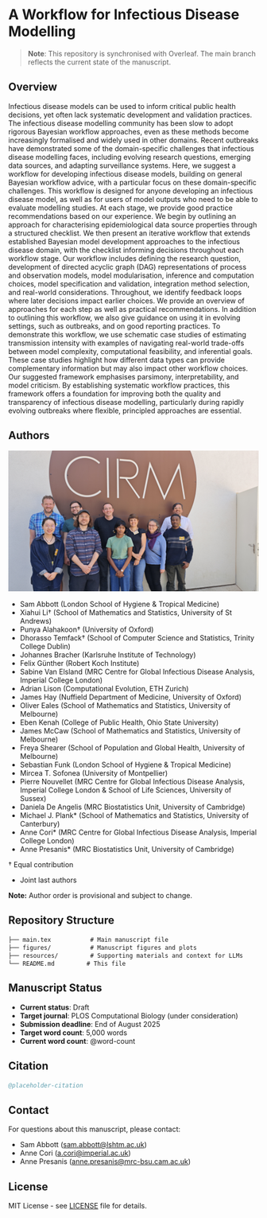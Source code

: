 # A Workflow for Infectious Disease Modelling

> **Note**: This repository is synchronised with Overleaf. The main branch reflects the current state of the manuscript.

## Overview

Infectious disease models can be used to inform critical public health decisions, yet often lack systematic development and validation practices.
The infectious disease modelling community has been slow to adopt rigorous Bayesian workflow approaches, even as these methods become increasingly formalised and widely used in other domains. Recent outbreaks have demonstrated some of the domain-specific challenges that infectious disease modelling faces, including evolving research questions, emerging data sources, and adapting surveillance systems.
Here, we suggest a workflow for developing infectious disease models, building on general Bayesian workflow advice, with a particular focus on these domain-specific challenges. This workflow is designed for anyone developing an infectious disease model, as well as for users of model outputs who need to be able to evaluate modelling studies. At each stage, we provide good practice recommendations based on our experience. We begin by outlining an approach for characterising epidemiological data source properties through a structured checklist. We then present an iterative workflow that extends established Bayesian model development approaches to the infectious disease domain, with the checklist informing decisions throughout each workflow stage. Our workflow includes defining the research question, development of directed acyclic graph (DAG) representations of process and observation models, model modularisation, inference and computation choices, model specification and validation, integration method selection, and real-world considerations. 
Throughout, we identify feedback loops where later decisions impact earlier choices. We provide an overview of approaches for each step as well as practical recommendations. In addition to outlining this workflow, we also give guidance on using it in evolving settings, such as outbreaks, and on good reporting practices. To demonstrate this workflow, we use schematic case studies of estimating transmission intensity with examples of navigating real-world trade-offs between model complexity, computational feasibility, and inferential goals.
These case studies highlight how different data types can provide complementary information but may also impact other workflow choices. 
Our suggested framework emphasises parsimony, interpretability, and model criticism. By establishing systematic workflow practices, this framework offers a foundation for improving both the quality and transparency of infectious disease modelling, particularly during rapidly evolving outbreaks where flexible, principled approaches are essential.

## Authors

![Team Photo](figures/team-photo.jpg)

- Sam Abbott (London School of Hygiene & Tropical Medicine)
- Xiahui Li† (School of Mathematics and Statistics, University of St Andrews)
- Punya Alahakoon† (University of Oxford)
- Dhorasso Temfack† (School of Computer Science and Statistics, Trinity College Dublin)
- Johannes Bracher (Karlsruhe Institute of Technology)
- Felix Günther (Robert Koch Institute)
- Sabine Van Elsland (MRC Centre for Global Infectious Disease Analysis, Imperial College London)
- Adrian Lison (Computational Evolution, ETH Zurich)
- James Hay (Nuffield Department of Medicine, University of Oxford)
- Oliver Eales (School of Mathematics and Statistics, University of Melbourne)
- Eben Kenah (College of Public Health, Ohio State University)
- James McCaw (School of Mathematics and Statistics, University of Melbourne)
- Freya Shearer (School of Population and Global Health, University of Melbourne)
- Sebastian Funk (London School of Hygiene & Tropical Medicine)
- Mircea T. Sofonea (University of Montpellier)
- Pierre Nouvellet (MRC Centre for Global Infectious Disease Analysis, Imperial College London & School of Life Sciences, University of Sussex)
- Daniela De Angelis (MRC Biostatistics Unit, University of Cambridge)
- Michael J. Plank* (School of Mathematics and Statistics, University of Canterbury)
- Anne Cori* (MRC Centre for Global Infectious Disease Analysis, Imperial College London)
- Anne Presanis* (MRC Biostatistics Unit, University of Cambridge)

† Equal contribution
* Joint last authors

**Note:** Author order is provisional and subject to change.

## Repository Structure

```
├── main.tex           # Main manuscript file
├── figures/           # Manuscript figures and plots
├── resources/         # Supporting materials and context for LLMs
└── README.md         # This file
```

## Manuscript Status

- **Current status**: Draft
- **Target journal**: PLOS Computational Biology (under consideration)
- **Submission deadline**: End of August 2025
- **Target word count**: 5,000 words
- **Current word count**: @word-count

## Citation

```bibtex
@placeholder-citation
```

## Contact

For questions about this manuscript, please contact:
- Sam Abbott (sam.abbott@lshtm.ac.uk)
- Anne Cori (a.cori@imperial.ac.uk)
- Anne Presanis (anne.presanis@mrc-bsu.cam.ac.uk)

## License

MIT License - see [LICENSE](LICENSE) file for details.
